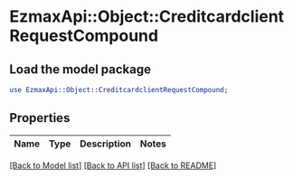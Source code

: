 # EzmaxApi::Object::CreditcardclientRequestCompound

## Load the model package
```perl
use EzmaxApi::Object::CreditcardclientRequestCompound;
```

## Properties
Name | Type | Description | Notes
------------ | ------------- | ------------- | -------------

[[Back to Model list]](../README.md#documentation-for-models) [[Back to API list]](../README.md#documentation-for-api-endpoints) [[Back to README]](../README.md)


